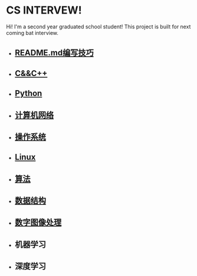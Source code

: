 # CS INTERVEW!

Hi! I'm a second year graduated school student! This project is built for next coming bat interview.

- ## [README.md编写技巧](https://github.com/luoshiyong/CSinterview/blob/master/doc/md%E6%96%87%E4%BB%B6%E5%86%99%E4%BD%9C%E8%A6%81%E6%B1%82.md)

- ## [C&&C++](https://github.com/luoshiyong/CSinterview/blob/master/doc/C.md)

- ## [Python](https://github.com/luoshiyong/CSinterview/blob/master/doc/python.md)

- ## [计算机网络](https://github.com/luoshiyong/CSinterview/blob/master/doc/net.md)
- ## [操作系统](https://github.com/luoshiyong/CSinterview/blob/master/doc/os.md)
- ## [Linux](https://github.com/luoshiyong/CSinterview/blob/master/doc/linux.md)
- ## [算法](https://github.com/luoshiyong/CSinterview/blob/master/doc/algorithm.md)
- ## [数据结构](https://github.com/luoshiyong/CSinterview/blob/master/doc/data%20structure.md)
- ## [数字图像处理](https://github.com/luoshiyong/CSinterview/blob/master/doc/digitalimage.md)

- ## 机器学习

- ## 深度学习

